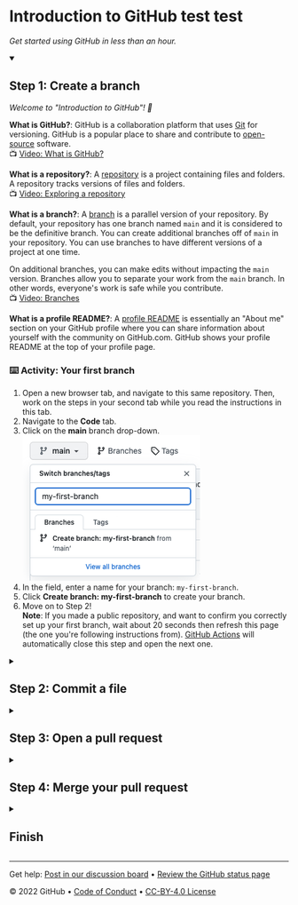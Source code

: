<!-- 
  <<< Author notes: Header of the course >>> 
  Include a 1280×640 image, course title in sentence case, and a concise description in emphasis.
  In your repository settings: enable template repository, add your 1280×640 social image, auto delete head branches.
  Add your open source license, GitHub uses Creative Commons Attribution 4.0 International.
-->

# Introduction to GitHub test test

_Get started using GitHub in less than an hour._

<!-- 
  <<< Author notes: Start of the course >>> 
  Include start button, a note about Actions minutes,
  and tell the learner why they should take the course.
  Each step should be wrapped in <details>/<summary>, with an `id` set.
  The start <details> should have `open` as well.
  Do not use quotes on the <details> tag attributes.
-->

<!--step0

People use GitHub to build some of the most advanced technologies in the world. Whether you’re visualizing data or building a new game, there’s a whole community and set of tools on GitHub that can help you do it even better. GitHub Skills’ “Introduction to GitHub” course guides you through everything you need to start contributing in less than an hour.

- **Who is this for**: New developers, new GitHub users, and students.
- **What you'll learn**: We'll introduce repositories, branches, commits, and pull requests.
- **What you'll build**: We'll make a short Markdown file you can use as your [profile README](https://docs.github.com/account-and-profile/setting-up-and-managing-your-github-profile/customizing-your-profile/managing-your-profile-readme).
- **Prerequisites**: None. This course is a great introduction for your first day on GitHub.
- **How long**: This course is four steps long and takes less than one hour to complete.

## How to start this course

1. Above these instructions, right-click **Use this template** and open the link in a new tab.
   ![Use this template](https://user-images.githubusercontent.com/1221423/169618716-fb17528d-f332-4fc5-a11a-eaa23562665e.png)
2. In the new tab, follow the prompts to create a new repository.
   - For owner, choose your personal account or an organization to host the repository.
   - We recommend creating a public repository—private repositories will [use Actions minutes](https://docs.github.com/en/billing/managing-billing-for-github-actions/about-billing-for-github-actions).
   ![Create a new repository](https://user-images.githubusercontent.com/1221423/169618722-406dc508-add4-4074-83f0-c7a7ad87f6f3.png)
3. After your new repository is created, wait about 20 seconds, then refresh the page. Follow the step-by-step instructions in the new repository's README.

endstep0-->

<!-- 
  <<< Author notes: Step 1 >>> 
  Choose 3-5 steps for your course.
  The first step is always the hardest, so pick something easy!
  Link to docs.github.com for further explanations.
  Encourage users to open new tabs for steps!
-->

<details id=1 open>
<summary><h2>Step 1: Create a branch</h2></summary>

_Welcome to "Introduction to GitHub"! :wave:_

**What is GitHub?**: GitHub is a collaboration platform that uses [Git](https://docs.github.com/get-started/quickstart/github-glossary#git) for versioning. GitHub is a popular place to share and contribute to [open-source](https://docs.github.com/get-started/quickstart/github-glossary#open-source) software.
<br>:tv: [Video: What is GitHub?](https://www.youtube.com/watch?v=w3jLJU7DT5E)

**What is a repository?**: A [repository](https://docs.github.com/get-started/quickstart/github-glossary#repository) is a project containing files and folders. A repository tracks versions of files and folders.
<br>:tv: [Video: Exploring a repository](https://www.youtube.com/watch?v=R8OAwrcMlRw)

**What is a branch?**: A [branch](https://docs.github.com/en/get-started/quickstart/github-glossary#branch) is a parallel version of your repository. By default, your repository has one branch named `main` and it is considered to be the definitive branch. You can create additional branches off of `main` in your repository. You can use branches to have different versions of a project at one time.

On additional branches, you can make edits without impacting the `main` version. Branches allow you to separate your work from the `main` branch. In other words, everyone's work is safe while you contribute.
<br>:tv: [Video: Branches](https://www.youtube.com/watch?v=xgQmu81G1yY)

**What is a profile README?**: A [profile README](https://docs.github.com/account-and-profile/setting-up-and-managing-your-github-profile/customizing-your-profile/managing-your-profile-readme) is essentially an "About me" section on your GitHub profile where you can share information about yourself with the community on GitHub.com. GitHub shows your profile README at the top of your profile page.

### :keyboard: Activity: Your first branch

1. Open a new browser tab, and navigate to this same repository. Then, work on the steps in your second tab while you read the instructions in this tab.
2. Navigate to the **Code** tab.
3. Click on the **main** branch drop-down.<br>
   <img alt="image showing my-first-branch entry" src="/images/my-first-branch.png"/>
4. In the field, enter a name for your branch: `my-first-branch`.
5. Click **Create branch: my-first-branch** to create your branch.
6. Move on to Step 2!<br>
   **Note**: If you made a public repository, and want to confirm you correctly set up your first branch, wait about 20 seconds then refresh this page (the one you're following instructions from). [GitHub Actions](https://docs.github.com/en/actions) will automatically close this step and open the next one.

</details>

<!-- 
  <<< Author notes: Step 2 >>>
  Start this step by acknowledging the previous step.
  Define terms and link to docs.github.com.
-->

<details id=2>
<summary><h2>Step 2: Commit a file</h2></summary>

_You created a branch! :tada:_

Creating a branch allows you to edit your project without changing the `main` branch. Now that you have a branch, it’s time to create a file and make your first commit!

**What is a commit?**: A [commit](https://docs.github.com/pull-requests/committing-changes-to-your-project/creating-and-editing-commits/about-commits) is a set of changes to the files and folders in your project. A commit exists in a branch.

### :keyboard: Activity: Your first commit

The following steps will guide you through the process of committing a change on GitHub. Committing a change requires first adding a new file to your new branch. 

1. On the **Code** tab, make sure you're on your new branch `my-first-branch`.
2. Select the **Add file** drop-down and click **Create new file**.<br>
   ![create new file option](/images/create-new-file.png)
3. In the **Name your file...** field, enter `PROFILE.md`.
4. In the **Edit new file** area, copy the following content to your file:
   ```
   Welcome to my GitHub profile!
   ```
   <img alt="profile.md file screenshot" src="/images/my-profile-file.png"/>
5. For commits, you can enter a short commit message that describes what changes you made. This message helps others know what's included in your commit. GitHub offers a simple default message, but let's change it slightly for practice. First, enter `Add PROFILE.md` in the first text-entry field below **Commit new file**. Then, if you want to confirm what your screen should look like, expand the dropdown below.
   <details>
   <summary> Expand to see the screenshot.</summary>
   <img alt="screenshot of adding a new file with a commit message" src="/images/commit-full-screen.png" />
   </details>
6. In this lesson, we'll ignore the other fields and click **Commit new file**.
7. Move on to Step 3! <br>
   **Note**: Like before, you can wait about 20 seconds, then refresh this page (the one you're following instructions from) and [GitHub Actions](https://docs.github.com/en/actions) will automatically close this step and open the next one.

</details>

<!-- 
  <<< Author notes: Step 3 >>> 
  Just a historic note: the previous version of this step forced the learner
  to write a pull request description,
  checked that `main` was the receiving branch,
  and that the file was named correctly.
-->

<details id=3>
<summary><h2>Step 3: Open a pull request</h2></summary>

_Nice work making that commit :sparkles:_

Now that you’ve created a commit, it’s time to share your proposed change through a pull request!

**What is a pull request?**: Collaboration happens on a pull request. The pull request shows the changes in your branch to other people. This pull request is going to keep the changes you just made on your branch and propose applying them to the `main` branch.
<br>:tv: [Video: Introduction to pull requests](https://youtu.be/kJr-PIfLDl4)

### :keyboard: Activity: Create a pull request

You may have noticed after your commit that a message displayed indicating your recent push to your branch and providing a button that says **Compare & pull request**.

![screenshot of message and button](/images/compare-and-pull-request.png)

 If you want, feel free to click **Compare & pull request**, and then skip to step 6 below. If you don't click the button, the instructions below walk you through manually setting up the pull request.

1. Click on the **Pull requests** tab in your repository.
2. Click **New pull request**.
3. In the **base:** dropdown, make sure **main** is selected.
4. Select the **compare:** dropdown, and click `my-first-branch`. <br>
   <img alt="screenshot showing both branch selections" src="/images/pull-request-branches.png"/>
5. Click **Create pull request**.
6. Enter a title for your pull request: `Add my first file`.
7. The next field helps you provide a description of the changes you made. Feel free to add a description of what you’ve accomplished so far. As a reminder, you have: created a branch, created a file and made a commit! <br>
   <img alt="screenshot showing pull request" src="/images/Pull-request-description.png"/>
8. Click **Create pull request**.
9. Move on to Step 4! <br>
   **Note**: Like before, you can wait about 20 seconds, then refresh this page (the one you're following instructions from) and [GitHub Actions](https://docs.github.com/en/actions) will automatically close this step and open the next one. As a perk, you may see evidence of GitHub Actions running on the tab with the pull request opened! The image below shows a line you might see on your pull request after the Action finishes running.<br>
   <img alt="screenshot of an example of an actions line" src="/images/Actions-to-step-4.png"/>

</details>

<!-- 
  <<< Author notes: Step 4 >>> 
  Just a historic note: The previous version of this step required responding
  to a pull request review before merging. The previous version also handled
  if users accidentally closed without merging.
-->

<details id=4>
<summary><h2>Step 4: Merge your pull request</h2></summary>

_Nicely done friend! :sunglasses:_

You successfully created a pull request. You can now merge your pull request.

**What is a _merge_**: A [merge](https://docs.github.com/en/get-started/quickstart/github-glossary#merge) adds the changes in your pull request and branch into the `main` branch.
<br>:tv: [Video: Understanding the GitHub flow](https://www.youtube.com/watch?v=PBI2Rz-ZOxU)

As noted in the previous step, you may have seen evidence of an action running which automatically progresses your instructions to the next step. You'll have to wait for it to finish before you can merge your pull request. It will be ready when the merge pull request button is green.

![screenshot of green merge pull request button](/images/Green-merge-pull-request.png)
### :keyboard: Activity: Merge the pull request

1. Click **Merge pull request**.
1. Click **Confirm merge**.
1. Once your branch has been merged, you don't need it anymore. To delete this branch, click **Delete branch**.<br>
   <img alt="screenshot showing delete branch button" src="/images/delete-branch.png"/>
2. Check out the **Finish** step to see what you can learn next!<br>
   **Note**: Like before, you can wait about 20 seconds, then refresh this page (the one you're following instructions from) and [GitHub Actions](https://docs.github.com/en/actions) will automatically close this step and open the next one.

</details>

<!-- 
  <<< Author notes: Finish >>> 
  Review what we learned, ask for feedback, provide next steps.
-->

<details id=X>
<summary><h2>Finish</h2></summary>

_Congratulations friend, you've completed this course and joined the world of developers!_

<img src=https://octodex.github.com/images/collabocats.jpg alt=celebrate width=300 align=right>

Here's a recap of your accomplishments:

- You learned about GitHub, repositories, branches, commits, and pull requests.
- You created a branch, a commit, and a pull request.
- You merged a pull request.
- You made your first contribution! :tada:

### What's next?

  If you'd like to make a profile README, use the simplified instructions below or follow the instructions in the [Managing your profile README](https://docs.github.com/account-and-profile/setting-up-and-managing-your-github-profile/customizing-your-profile/managing-your-profile-readme) article.
  1. Make a new public repository with a name that matches your GitHub username.
  2. Create a file named `README.md` in its root. The "root" means not inside any folder in your repository.
  3. Edit the contents of the `README.md` file.
  4. If you created a new branch for your file, open and merge a pull request on your branch.
  5. We'd love to see your new profile! Share your profile on social media and tag us!
  6. Lastly, we'd love to hear what you thought of this course [in our discussion board](https://github.com/skills/.github/discussions).

Check out these resources to learn more or get involved:
- Are you a student? Check out the [Student Developer Pack](https://education.github.com/pack).
- [Take another GitHub Skills course](https://github.com/skills).
- [Read the GitHub Getting Started docs](https://docs.github.com/en/get-started).
- To find projects to contribute to, check out [GitHub Explore](https://github.com/explore).

</details>

<!--
  <<< Author notes: Footer >>>
  Add a link to get support, GitHub status page, code of conduct, license link.
-->

---

Get help: [Post in our discussion board](https://github.com/skills/.github/discussions) &bull; [Review the GitHub status page](https://www.githubstatus.com/)

&copy; 2022 GitHub &bull; [Code of Conduct](https://www.contributor-covenant.org/version/2/1/code_of_conduct/code_of_conduct.md) &bull; [CC-BY-4.0 License](https://creativecommons.org/licenses/by/4.0/legalcode)
